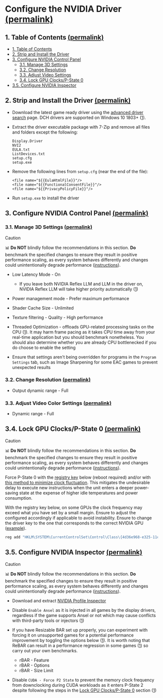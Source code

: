 <h1 id="configure-the-nvidia-driver">Configure the NVIDIA Driver <a href="#configure-the-nvidia-driver">(permalink)</a></h1>

<h2 id="table-of-contents">1. Table of Contents <a href="#table-of-contents">(permalink)</a></h2>

- [1. Table of Contents](#table-of-contents)
- [2. Strip and Install the Driver](#strip-and-install-the-driver)
- [3. Configure NVIDIA Control Panel](#configure-nvidia-control-panel)
  - [3.1. Manage 3D Settings](#manage-3d-settings)
  - [3.2. Change Resolution](#change-resolution)
  - [3.3. Adjust Video  Settings](#adjust-video-color-settings)
  - [3.4. Lock GPU Clocks/P-State 0](#lock-gpu-clocksp-state-0)
- [3.5. Configure NVIDIA Inspector](#configure-nvidia-inspector)

<h2 id="strip-and-install-the-driver">2. Strip and Install the Driver <a href="#strip-and-install-the-driver">(permalink)</a></h2>

- Download the latest game ready driver using the [advanced driver search](https://www.nvidia.com/download/find.aspx) page. DCH drivers are supported on Windows 10 1803+ ([1](https://nvidia.custhelp.com/app/answers/detail/a_id/4777/~/nvidia-dch%2Fstandard-display-drivers-for-windows-10-faq)).

- Extract the driver executable package with 7-Zip and remove all files and folders except the following:

    ```
    Display.Driver
    NVI2
    EULA.txt
    ListDevices.txt
    setup.cfg
    setup.exe
    ```

- Remove the following lines from ``setup.cfg`` (near the end of the file):

    ```
    <file name="${{EulaHtmlFile}}"/>
    <file name="${{FunctionalConsentFile}}"/>
    <file name="${{PrivacyPolicyFile}}"/>
    ```

- Run ``setup.exe`` to install the driver

<h2 id="configure-nvidia-control-panel">3. Configure NVIDIA Control Panel <a href="#configure-nvidia-control-panel">(permalink)</a></h2>

<h3 id="manage-3d-settings">3.1. Manage 3D Settings <a href="#manage-3d-settings">(permalink)</a></h3>

> [!CAUTION]
> 📊 **Do NOT** blindly follow the recommendations in this section. **Do** benchmark the specified changes to ensure they result in positive performance scaling, as every system behaves differently and changes could unintentionally degrade performance ([instructions](/README.md#benchmarking)).

- Low Latency Mode - On

  - If you leave both NVIDIA Reflex LLM and LLM in the driver on, NVIDIA Reflex LLM will take higher priority automatically ([1](https://www.nvidia.com/en-gb/geforce/news/reflex-low-latency-platform))

- Power management mode - Prefer maximum performance

- Shader Cache Size - Unlimited

- Texture filtering - Quality - High performance

- Threaded Optimization - offloads GPU-related processing tasks on the CPU ([1](https://tweakguides.pcgamingwiki.com/NVFORCE_8.html)). It may harm frame pacing as it takes CPU time away from your real-time application but you should benchmark nonetheless. You should also determine whether you are already CPU bottlenecked if you do choose to enable the setting

- Ensure that settings aren't being overridden for programs in the ``Program Settings`` tab, such as Image Sharpening for some EAC games to prevent unexpected results

<h3 id="change-resolution">3.2. Change Resolution <a href="#change-resolution">(permalink)</a></h3>

- Output dynamic range - Full

<h3 id="adjust-video-color-settings">3.3. Adjust Video Color Settings <a href="#adjust-video-color-settings">(permalink)</a></h3>

- Dynamic range - Full

<h2 id="lock-gpu-clocksp-state-0">3.4. Lock GPU Clocks/P-State 0 <a href="#lock-gpu-clocksp-state-0">(permalink)</a></h2>

> [!CAUTION]
> 📊 **Do NOT** blindly follow the recommendations in this section. **Do** benchmark the specified changes to ensure they result in positive performance scaling, as every system behaves differently and changes could unintentionally degrade performance ([instructions](/README.md#benchmarking)).

Force P-State 0 with the [registry key](https://github.com/djdallmann/GamingPCSetup/blob/master/CONTENT/RESEARCH/WINDRIVERS/README.md#q-is-there-a-registry-setting-that-can-force-your-display-adapter-to-remain-at-its-highest-performance-state-pstate-p0) below (reboot required) and/or with [this method to minimize clock fluctuation](https://docs.google.com/document/d/14ma-_Os3rNzio85yBemD-YSpF_1z75mZJz1UdzmW8GE/edit). This mitigates the undesirable delay to execute new instructions when the unit enters a deeper power-saving state at the expense of higher idle temperatures and power consumption.

With the registry key below, on some GPUs the clock frequency may exceed what you have set by a small margin. Ensure to adjust the configured accordingly if applicable to avoid instability. Ensure to change the driver key to the one that corresponds to the correct NVIDIA GPU ([example](/assets/images/find-driver-key-example.png)).

```bat
reg add "HKLM\SYSTEM\CurrentControlSet\Control\Class\{4d36e968-e325-11ce-bfc1-08002be10318}\0000" /v "DisableDynamicPstate" /t REG_DWORD /d "1" /f
```

<h2 id="configure-nvidia-inspector">3.5. Configure NVIDIA Inspector <a href="#configure-nvidia-inspector">(permalink)</a></h2>

> [!CAUTION]
> 📊 **Do NOT** blindly follow the recommendations in this section. **Do** benchmark the specified changes to ensure they result in positive performance scaling, as every system behaves differently and changes could unintentionally degrade performance ([instructions](/README.md#benchmarking)).

- Download and extract [NVIDIA Profile Inspector](https://github.com/Orbmu2k/nvidiaProfileInspector)

- Disable ``Enable Ansel`` as it is injected in all games by the display drivers, regardless if the game supports Ansel or not which may cause conflicts with third-party tools or injectors ([1](https://www.pcgamingwiki.com/wiki/Nvidia#Ansel))

- If you have Resizable BAR set up properly, you can experiment with forcing it on unsupported games for a potential performance improvement by toggling the options below ([1](https://www.youtube.com/watch?v=ZTOtqWTFSK8)). It is worth noting that ReBAR can result in a performance regression in some games ([1](https://www.techspot.com/review/2234-nvidia-resizable-bar)) so carry out your own benchmarks.

  - rBAR - Feature
  - rBAR - Options
  - rBAR - Size Limit

- Disable ``CUDA - Force P2 State`` to prevent the memory clock frequency from downclocking during CUDA workloads as it enters P-State 2 despite following the steps in the [Lock GPU Clocks/P-State 0](#lock-gpu-clocksp-state-0) section ([1](/assets/images/cuda-force-p2-state-analysis.png))
